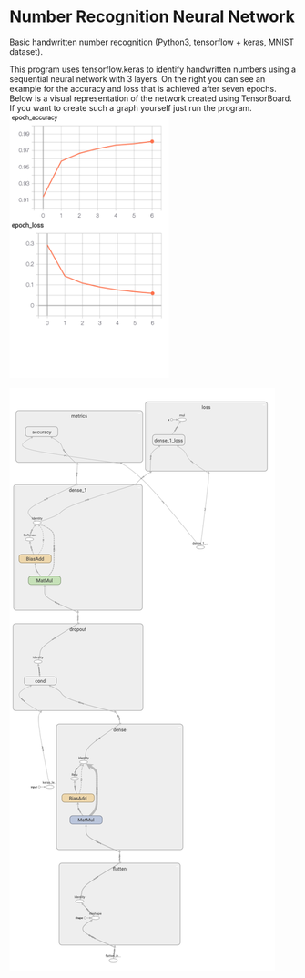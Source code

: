 # Number Recognition Neural Network

<p>Basic handwritten number recognition (Python3, tensorflow + keras, MNIST dataset).</p>

<p>This program uses tensorflow.keras to identify handwritten numbers using a sequential neural network with 3 layers. On the right you can see an example for the accuracy and loss that is achieved after seven epochs. Below is a visual representation of the network created using TensorBoard. If you want to create such a graph yourself just run the program. <img src="./img/acc_and_loss.png" alt="Accuracy and loss" title="Model accuracy and loss" width="280" height="466" /> </p>


![Visual Representation](./img/model.png)
